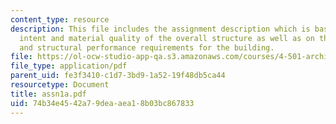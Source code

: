 ```yaml
---
content_type: resource
description: This file includes the assignment description which is based on the architectural
  intent and material quality of the overall structure as well as on the environmental
  and structural performance requirements for the building.
file: https://ol-ocw-studio-app-qa.s3.amazonaws.com/courses/4-501-architectural-construction-and-computation-fall-2005/74b34e4542a79deaaea18b03bc867833_assn1a.pdf
file_type: application/pdf
parent_uid: fe3f3410-c1d7-3bd9-1a52-19f48db5ca44
resourcetype: Document
title: assn1a.pdf
uid: 74b34e45-42a7-9dea-aea1-8b03bc867833
---
```

